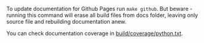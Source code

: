 To update documentation for Github Pages run `make github`. But beware - running this command will erase all build files from docs folder, leaving only source file and rebuilding documentation anew.

You can check documentation coverage in [build/coverage/python.txt](build/coverage/python.txt).